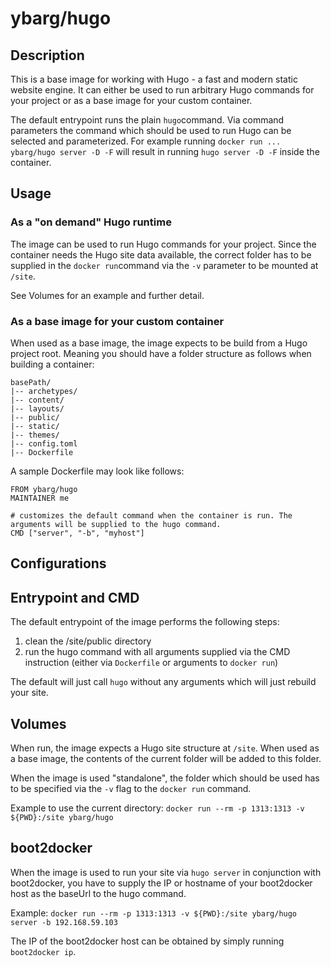 # ybarg/hugo

## Description

This is a base image for working with Hugo - a fast and modern static website engine. It can either be used to run arbitrary Hugo commands for your project or as a base image for your custom container.

The default entrypoint runs the plain ```hugo```command. Via command parameters the command which should be used to run Hugo can be selected and parameterized. For example running ```docker run ... ybarg/hugo server -D -F``` will result in running ```hugo server -D -F``` inside the container.

## Usage

### As a "on demand" Hugo runtime

The image can be used to run Hugo commands for your project. Since the container needs the Hugo site data available, the correct folder has to be supplied in the ```docker run```command via the ```-v``` parameter to be mounted at ```/site```.

See Volumes for an example and further detail.

### As a base image for your custom container

When used as a base image, the image expects to be build from a Hugo project root. Meaning you should have a folder structure as follows when building a container:

```
basePath/
|-- archetypes/
|-- content/
|-- layouts/
|-- public/
|-- static/
|-- themes/
|-- config.toml
|-- Dockerfile
```

A sample Dockerfile may look like follows:

```
FROM ybarg/hugo
MAINTAINER me

# customizes the default command when the container is run. The arguments will be supplied to the hugo command.
CMD ["server", "-b", "myhost"]
```


## Configurations

## Entrypoint and CMD

The default entrypoint of the image performs the following steps:

1. clean the /site/public directory
2. run the hugo command with all arguments supplied via the CMD instruction (either via ```Dockerfile``` or arguments to ```docker run```)

The default will just call ```hugo``` without any arguments which will just rebuild your site.

## Volumes

When run, the image expects a Hugo site structure at ```/site```. When used as a base image, the contents of the current folder will be added to this folder.

When the image is used "standalone", the folder which should be used has to be specified via the ```-v``` flag to the ```docker run``` command.

Example to use the current directory: ```docker run --rm -p 1313:1313 -v ${PWD}:/site ybarg/hugo```

## boot2docker

When the image is used to run your site via ```hugo server``` in conjunction with boot2docker, you have to supply the IP or hostname of your boot2docker host  as the baseUrl to the hugo command.

Example: ```docker run --rm -p 1313:1313 -v ${PWD}:/site ybarg/hugo server -b 192.168.59.103```

The IP of the boot2docker host can be obtained by simply running ```boot2docker ip```.

